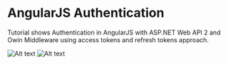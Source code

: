 AngularJS Authentication
=======================

Tutorial shows Authentication in AngularJS with ASP.NET Web API 2 and Owin Middleware using access tokens and refresh tokens approach. 

![Alt text](http://bitoftech.net/wp-content/uploads/2014/05/AngularJSAuthentication.png "AngularJS Authentication")
![Alt text](http://bitoftech.net/wp-content/uploads/2014/07/RefreshTokenAngularJS.jpg "AngularJS Refresh Tokens")

